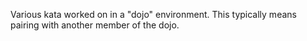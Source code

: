 Various kata worked on in a "dojo" environment.  This typically means pairing with another member of the dojo.
